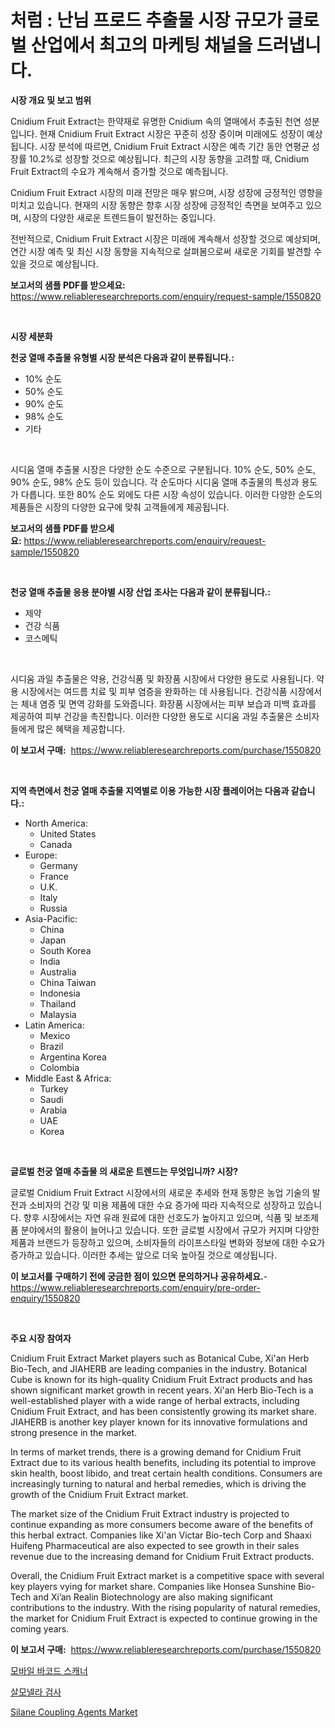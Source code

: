 <p><h1>처럼 : 난님 프로드 추출물 시장 규모가 글로벌 산업에서 최고의 마케팅 채널을 드러냅니다.</h1></p><p><strong>시장 개요 및 보고 범위</strong></p>
<p><p>Cnidium Fruit Extract는 한약재로 유명한 Cnidium 속의 열매에서 추출된 천연 성분입니다. 현재 Cnidium Fruit Extract 시장은 꾸준히 성장 중이며 미래에도 성장이 예상됩니다. 시장 분석에 따르면, Cnidium Fruit Extract 시장은 예측 기간 동안 연평균 성장률 10.2%로 성장할 것으로 예상됩니다. 최근의 시장 동향을 고려할 때, Cnidium Fruit Extract의 수요가 계속해서 증가할 것으로 예측됩니다. </p><p>Cnidium Fruit Extract 시장의 미래 전망은 매우 밝으며, 시장 성장에 긍정적인 영향을 미치고 있습니다. 현재의 시장 동향은 향후 시장 성장에 긍정적인 측면을 보여주고 있으며, 시장의 다양한 새로운 트렌드들이 발전하는 중입니다. </p><p>전반적으로, Cnidium Fruit Extract 시장은 미래에 계속해서 성장할 것으로 예상되며, 연간 시장 예측 및 최신 시장 동향을 지속적으로 살펴봄으로써 새로운 기회를 발견할 수 있을 것으로 예상됩니다.</p></p>
<p><strong>보고서의 샘플 PDF를 받으세요:</strong> <a href="https://www.reliableresearchreports.com/enquiry/request-sample/1550820">https://www.reliableresearchreports.com/enquiry/request-sample/1550820</a></p>
<p>&nbsp;</p>
<p><strong>시장 세분화</strong></p>
<p><strong>천궁 열매 추출물 유형별 시장 분석은 다음과 같이 분류됩니다.:</strong></p>
<p><ul><li>10% 순도</li><li>50% 순도</li><li>90% 순도</li><li>98% 순도</li><li>기타</li></ul></p>
<p>&nbsp;</p>
<p><p>시디움 열매 추출물 시장은 다양한 순도 수준으로 구분됩니다. 10% 순도, 50% 순도, 90% 순도, 98% 순도 등이 있습니다. 각 순도마다 시디움 열매 추출물의 특성과 용도가 다릅니다. 또한 80% 순도 외에도 다른 시장 속성이 있습니다. 이러한 다양한 순도의 제품들은 시장의 다양한 요구에 맞춰 고객들에게 제공됩니다.</p></p>
<p><strong>보고서의 샘플 PDF를 받으세요:</strong>&nbsp;<a href="https://www.reliableresearchreports.com/enquiry/request-sample/1550820">https://www.reliableresearchreports.com/enquiry/request-sample/1550820</a></p>
<p>&nbsp;</p>
<p><strong> 천궁 열매 추출물 응용 분야별 시장 산업 조사는 다음과 같이 분류됩니다.:</strong></p>
<p><ul><li>제약</li><li>건강 식품</li><li>코스메틱</li></ul></p>
<p>&nbsp;</p>
<p><p>시디움 과일 추출물은 약용, 건강식품 및 화장품 시장에서 다양한 용도로 사용됩니다. 약용 시장에서는 여드름 치료 및 피부 염증을 완화하는 데 사용됩니다. 건강식품 시장에서는 체내 염증 및 면역 강화를 도와줍니다. 화장품 시장에서는 피부 보습과 미백 효과를 제공하여 피부 건강을 촉진합니다. 이러한 다양한 용도로 시디움 과일 추출물은 소비자들에게 많은 혜택을 제공합니다.</p></p>
<p><strong>이 보고서 구매:</strong>&nbsp; <a href="https://www.reliableresearchreports.com/purchase/1550820">https://www.reliableresearchreports.com/purchase/1550820</a></p>
<p>&nbsp;</p>
<p><strong>지역 측면에서 천궁 열매 추출물 지역별로 이용 가능한 시장 플레이어는 다음과 같습니다.:</strong></p>
<p><ul>
    <li>
        North America:
        <ul>
            <li>United States</li>
            <li>Canada</li>
        </ul>
    </li>
    <li>
        Europe:
        <ul>
            <li>Germany</li>
            <li>France</li>
            <li>U.K.</li>
            <li>Italy</li>
            <li>Russia</li>
        </ul>
    </li>
    <li>
        Asia-Pacific:
        <ul>
            <li>China</li>
            <li>Japan</li>
            <li>South Korea</li>
            <li>India</li>
            <li>Australia</li>
            <li>China Taiwan</li>
            <li>Indonesia</li>
            <li>Thailand</li>
            <li>Malaysia</li>
        </ul>
    </li>
    <li>
        Latin America:
        <ul>
            <li>Mexico</li>
            <li>Brazil</li>
            <li>Argentina Korea</li>
            <li>Colombia</li>
        </ul>
    </li>
    <li>
        Middle East & Africa:
        <ul>
            <li>Turkey</li>
            <li>Saudi</li>
            <li>Arabia</li>
            <li>UAE</li>
            <li>Korea</li>
        </ul>
    </li>
    </ul></p>
<p>&nbsp;</p>
<p><strong>글로벌 천궁 열매 추출물 의 새로운 트렌드는 무엇입니까? 시장?</strong></p>
<p><p>글로벌 Cnidium Fruit Extract 시장에서의 새로운 추세와 현재 동향은 농업 기술의 발전과 소비자의 건강 및 미용 제품에 대한 수요 증가에 따라 지속적으로 성장하고 있습니다. 향후 시장에서는 자연 유래 원료에 대한 선호도가 높아지고 있으며, 식품 및 보조제품 분야에서의 활용이 늘어나고 있습니다. 또한 글로벌 시장에서 규모가 커지며 다양한 제품과 브랜드가 등장하고 있으며, 소비자들의 라이프스타일 변화와 정보에 대한 수요가 증가하고 있습니다. 이러한 추세는 앞으로 더욱 높아질 것으로 예상됩니다.</p></p>
<p><strong>이 보고서를 구매하기 전에 궁금한 점이 있으면 문의하거나 공유하세요.</strong>- <a href="https://www.reliableresearchreports.com/enquiry/pre-order-enquiry/1550820">https://www.reliableresearchreports.com/enquiry/pre-order-enquiry/1550820</a></p>
<p>&nbsp;</p>
<p><strong>주요 시장 참여자</strong></p>
<p><p>Cnidium Fruit Extract Market players such as Botanical Cube, Xi'an Herb Bio-Tech, and JIAHERB are leading companies in the industry. Botanical Cube is known for its high-quality Cnidium Fruit Extract products and has shown significant market growth in recent years. Xi'an Herb Bio-Tech is a well-established player with a wide range of herbal extracts, including Cnidium Fruit Extract, and has been consistently growing its market share. JIAHERB is another key player known for its innovative formulations and strong presence in the market.</p><p>In terms of market trends, there is a growing demand for Cnidium Fruit Extract due to its various health benefits, including its potential to improve skin health, boost libido, and treat certain health conditions. Consumers are increasingly turning to natural and herbal remedies, which is driving the growth of the Cnidium Fruit Extract market. </p><p>The market size of the Cnidium Fruit Extract industry is projected to continue expanding as more consumers become aware of the benefits of this herbal extract. Companies like Xi'an Victar Bio-tech Corp and Shaaxi Huifeng Pharmaceutical are also expected to see growth in their sales revenue due to the increasing demand for Cnidium Fruit Extract products.</p><p>Overall, the Cnidium Fruit Extract market is a competitive space with several key players vying for market share. Companies like Honsea Sunshine Bio-Tech and Xi’an Realin Biotechnology are also making significant contributions to the industry. With the rising popularity of natural remedies, the market for Cnidium Fruit Extract is expected to continue growing in the coming years.</p></p>
<p><strong>이 보고서 구매:</strong>&nbsp;&nbsp;<a href="https://www.reliableresearchreports.com/purchase/1550820">https://www.reliableresearchreports.com/purchase/1550820</a></p>
<p><p><a href="https://github.com/vsoq0zknh59/Market-Research-Report-List-1/blob/main/21883296340.md">모바일 바코드 스캐너</a></p><p><a href="https://github.com/jntpkh496620/Market-Research-Report-List-1/blob/main/26707346339.md">살모넬라 검사</a></p><p><a href="https://florentine-yuzu-f42.notion.site/Silane-Coupling-Agents-Market-Growth-Market-Trends-COVID-19-Impact-and-Forecasts-for-period-from--6385c611dd864427aea2a483039c8745">Silane Coupling Agents Market</a></p></p>
